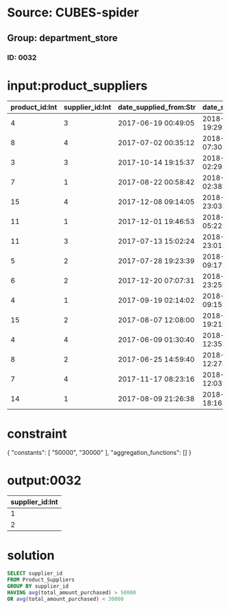 # Source: CUBES-spider
## Group: department_store
### ID: 0032

# input:product_suppliers

| product_id:Int | supplier_id:Int | date_supplied_from:Str | date_supplied_to:Str | total_amount_purchased:Str | total_value_purchased:Dbl |
|---|---|---|---|---|---|
| 4 | 3 | 2017-06-19 00:49:05 | 2018-03-24 19:29:18 | 89366.05 | 36014.6 |
| 8 | 4 | 2017-07-02 00:35:12 | 2018-03-25 07:30:49 | 25085.57 | 36274.56 |
| 3 | 3 | 2017-10-14 19:15:37 | 2018-03-24 02:29:44 | 15752.45 | 7273.74 |
| 7 | 1 | 2017-08-22 00:58:42 | 2018-03-24 02:38:31 | 22332.08 | 8042.78 |
| 15 | 4 | 2017-12-08 09:14:05 | 2018-03-24 23:03:30 | 25318.21 | 29836.26 |
| 11 | 1 | 2017-12-01 19:46:53 | 2018-03-24 05:22:36 | 35149.74 | 67216.31 |
| 11 | 3 | 2017-07-13 15:02:24 | 2018-03-24 23:01:03 | 31862.59 | 76992.42 |
| 5 | 2 | 2017-07-28 19:23:39 | 2018-03-24 09:17:15 | 85922.86 | 82524.95 |
| 6 | 2 | 2017-12-20 07:07:31 | 2018-03-24 23:25:58 | 64444.18 | 97371.12 |
| 4 | 1 | 2017-09-19 02:14:02 | 2018-03-25 09:15:30 | 32881.38 | 29987.71 |
| 15 | 2 | 2017-08-07 12:08:00 | 2018-03-23 19:21:12 | 13712.91 | 48100.23 |
| 4 | 4 | 2017-06-09 01:30:40 | 2018-03-24 12:35:08 | 79316.31 | 98086.8 |
| 8 | 2 | 2017-06-25 14:59:40 | 2018-03-24 12:27:13 | 83873.58 | 99049.01 |
| 7 | 4 | 2017-11-17 08:23:16 | 2018-03-25 12:03:33 | 20689.78 | 61800.95 |
| 14 | 1 | 2017-08-09 21:26:38 | 2018-03-24 18:16:47 | 20447.99 | 27257.6 |

# constraint

{
  "constants": [
    "50000",
    "30000"
  ],
  "aggregation_functions": []
}

# output:0032

| supplier_id:Int |
|---|
| 1 |
| 2 |

# solution

```sql
SELECT supplier_id
FROM Product_Suppliers
GROUP BY supplier_id
HAVING avg(total_amount_purchased) > 50000
OR avg(total_amount_purchased) < 30000
```
